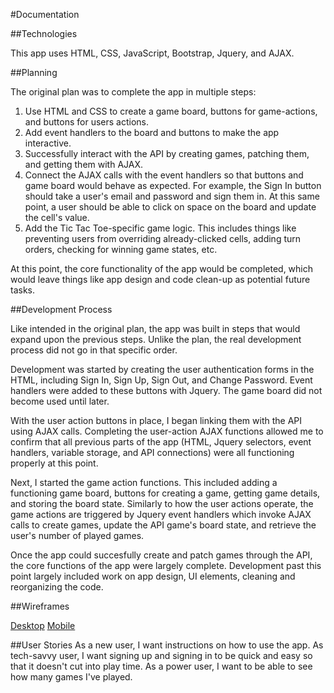 #Documentation

##Technologies

This app uses HTML, CSS, JavaScript, Bootstrap, Jquery, and AJAX.

##Planning

The original plan was to complete the app in multiple steps:

1. Use HTML and CSS to create a game board, buttons for game-actions, and buttons for users actions.
2. Add event handlers to the board and buttons to make the app interactive.
3. Successfully interact with the API by creating games, patching them, and getting them with AJAX.
4. Connect the AJAX calls with the event handlers so that buttons and game board would behave as expected. For example, the Sign In button should take a user's email and password and sign them in. At this same point, a user should be able to click on space on the board and update the cell's value.
5. Add the Tic Tac Toe-specific game logic. This includes things like preventing users from overriding already-clicked cells, adding turn orders, checking for winning game states, etc.

At this point, the core functionality of the app would be completed, which would leave things like app design and code clean-up as potential future tasks.

##Development Process

Like intended in the original plan, the app was built in steps that would expand upon the previous steps. Unlike the plan, the real development process did not
go in that specific order.

Development was started by creating the user authentication forms in the HTML, including Sign In, Sign Up, Sign Out, and Change Password. Event handlers were added to these buttons with Jquery. The game board did not become used until later.

With the user action buttons in place, I began linking them with the API using AJAX calls. Completing the user-action AJAX functions allowed me to confirm that all previous parts of the app (HTML, Jquery selectors, event handlers, variable storage, and API connections) were all functioning properly at this point.

Next, I started the game action functions. This included adding a functioning game board, buttons for creating a game, getting game details, and storing the board state. Similarly to how the user actions operate, the game actions are triggered by Jquery event handlers which invoke AJAX calls to create games, update the API game's board state, and retrieve the user's number of played games.

Once the app could succesfully create and patch games through the API, the core functions of the app were largely complete. Development past this point largely included work on app design, UI elements, cleaning and reorganizing the code.

##Wireframes

[Desktop](https://i.imgur.com/eQCwSlD.jpg)
[Mobile](https://i.imgur.com/LMoCDIj.jpg)

##User Stories
As a new user, I want instructions on how to use the app.
As tech-savvy user, I want signing up and signing in to be quick and easy so that it doesn't cut into play time.
As a power user, I want to be able to see how many games I've played.
